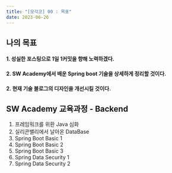 ```yaml
---
title: "[모각코] 00 : 목표"
date: 2023-06-26
---
```


## 나의 목표

#### 1. 성실한 포스팅으로 1일 1커밋을 향해 노력하겠다.

#### 2. SW Academy에서 배운 Spring boot 기술을 상세하게 정리할 것이다.

#### 2. 현재 기술 블로그의 디자인을 개선시킬 것이다.

## SW Academy 교육과정 - Backend

1. 프레임워크를 위환 Java 심화
2. 실리콘밸리에서 날아온 DataBase
3. Spring Boot Basic 1
4. Spring Boot Basic 2
5. Spring Boot Basic 3
6. Spring Data Security 1
7. Spring Data Security 2
